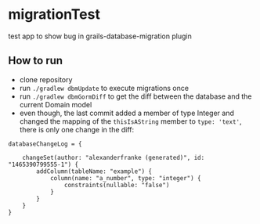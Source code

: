 # migrationTest
test app to show bug in grails-database-migration plugin

## How to run
- clone repository
- run `./gradlew dbmUpdate` to execute migrations once
- run `./gradlew dbmGormDiff` to get the diff between the database and the current Domain model
- even though, the last commit added a member of type Integer and changed the mapping of the `thisIsAString` member to `type: 'text'`, there is only one change in the diff:

```
databaseChangeLog = {

    changeSet(author: "alexanderfranke (generated)", id: "1465390799555-1") {
        addColumn(tableName: "example") {
            column(name: "a_number", type: "integer") {
                constraints(nullable: "false")
            }
        }
    }
}
```

